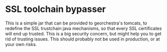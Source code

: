 SSL toolchain bypasser
=========================


This is a simple jar that can be provided to georchestra's tomcats, to redefine
the SSL trustchain java mechanisms, so that every SSL certificates will end up
trusted. This is a big security concern, but might help you to get rid of
trusting issues. This should probably not be used in production, or at your own
risks.
